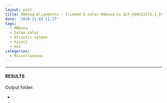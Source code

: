 ```yaml
---
layout: post
title: RNAseq Alignments - Trimmed S.salar RNAseq to GCF_000233375.1_ICSASG_v2_genomic.fa Using Hisat2 on Mox
date: '2020-11-03 11:27'
tags: 
  - RNAseq
  - Salmo salar
  - Atlantic salmon
  - hisat2
  - mox
categories: 
  - Miscellaneous
---
```




---

#### RESULTS

Output folder:

- []()

